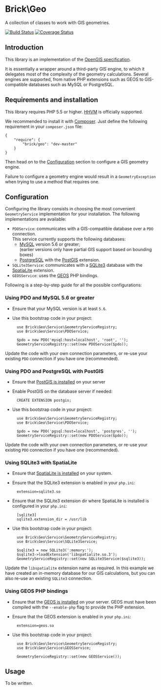 Brick\Geo
=========

A collection of classes to work with GIS geometries.

[![Build Status](https://secure.travis-ci.org/brick/geo.png?branch=master)](http://travis-ci.org/brick/geo)
[![Coverage Status](https://coveralls.io/repos/brick/geo/badge.png?branch=master)](https://coveralls.io/r/brick/geo?branch=master)

Introduction
------------

This library is an implementation of the [OpenGIS specification](http://www.opengeospatial.org/standards/sfa).

It is essentially a wrapper around a third-party GIS engine, to which it delegates most of the complexity of the
geometry calculations. Several engines are supported, from native PHP extensions such as GEOS to GIS-compatible databases such as MySQL or PostgreSQL.

Requirements and installation
-----------------------------

This library requires PHP 5.5 or higher. [HHVM](http://hhvm.com/) is officially supported.

We recommended to install it with [Composer](https://getcomposer.org/).
Just define the following requirement in your `composer.json` file:

    {
        "require": {
            "brick/geo": "dev-master"
        }
    }

Then head on to the [Configuration](#configuration) section to configure a GIS geometry engine.

Failure to configure a geometry engine would result in a `GeometryException` when trying to use a method that requires one.

Configuration
-------------

Configuring the library consists in choosing the most convenient `GeometryService` implementation for your installation. The following implementations are available:

- `PDOService`: communicates with a GIS-compatible database over a `PDO` connection.  
  This service currently supports the following databases:
  - [MySQL](http://php.net/manual/en/ref.pdo-mysql.php) version 5.6 or greater;  
    (earlier versions only have partial GIS support based on bounding boxes)
  - [PostgreSQL](http://php.net/manual/en/ref.pdo-pgsql.php) with the [PostGIS](http://postgis.net/install) extension.
- `SQLite3Service`: communicates with a [SQLite3](http://php.net/manual/en/book.sqlite3.php) database with the [SpatiaLite](https://www.gaia-gis.it/fossil/libspatialite/index) extension.
- `GEOSService`: uses the [GEOS](https://github.com/libgeos/libgeos) PHP bindings.

Following is a step-by-step guide for all the possible configurations:

### Using PDO and MySQL 5.6 or greater

- Ensure that your MySQL version is at least `5.6`.
- Use this bootstrap code in your project:

        use Brick\Geo\Service\GeometryServiceRegistry;
        use Brick\Geo\Service\PDOService;

        $pdo = new PDO('mysql:host=localhost', 'root', '');
        GeometryServiceRegistry::set(new PDOService($pdo));

Update the code with your own connection parameters, or re-use your existing `PDO` connection if you have one (recommended).

### Using PDO and PostgreSQL with PostGIS

- Ensure that [PostGIS is installed](http://postgis.net/install/) on your server
- Enable PostGIS on the database server if needed:

        CREATE EXTENSION postgis;

- Use this bootstrap code in your project:

        use Brick\Geo\Service\GeometryServiceRegistry;
        use Brick\Geo\Service\PDOService;

        $pdo = new PDO('pgsql:host=localhost', 'postgres', '');
        GeometryServiceRegistry::set(new PDOService($pdo));

Update the code with your own connection parameters, or re-use your existing `PDO` connection if you have one (recommended).

### Using SQLite3 with SpatiaLite

- Ensure that [SpatiaLite is installed](https://www.gaia-gis.it/fossil/libspatialite/index) on your system.
- Ensure that the SQLite3 extension is enabled in your `php.ini`:

        extension=sqlite3.so

- Ensure that the SQLite3 extension dir where SpatiaLite is installed is configured in your `php.ini`:

        [sqlite3]
        sqlite3.extension_dir = /usr/lib

- Use this bootstrap code in your project:

        use Brick\Geo\Service\GeometryServiceRegistry;
        use Brick\Geo\Service\SQLite3Service;

        $sqlite3 = new SQLite3(':memory:');
        $sqlite3->loadExtension('libspatialite.so.3');
        GeometryServiceRegistry::set(new SQLite3Service($sqlite3));

Update the `libspatialite` extension name as required. In this example we have created an in-memory database for our GIS calculations, but you can also re-use an existing `SQLite3` connection.

### Using GEOS PHP bindings

- Ensure that the [GEOS is installed](https://github.com/libgeos/libgeos) on your server. GEOS must have been compiled with the `--enable-php` flag to provide the PHP extension.
- Ensure that the GEOS extension is enabled in your `php.ini`:

        extension=geos.so

- Use this bootstrap code in your project:

        use Brick\Geo\Service\GeometryServiceRegistry;
        use Brick\Geo\Service\GEOSService;

        GeometryServiceRegistry::set(new GEOSService());

Usage
-----

To be written.
